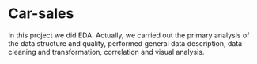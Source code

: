 # Car-sales

In this project we did EDA. Actually, we carried out the primary analysis of the data structure and quality, performed general data description, data cleaning and transformation, correlation and visual analysis.
